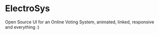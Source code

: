 # ElectroSys
 
Open Source UI for an Online Voting System,
animated, linked, responsive and everything :)

